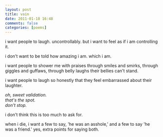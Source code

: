 ```yaml
---
layout: post
title: vain
date: 2011-01-18 16:48
comments: false
categories: [poems]
---
```


i want people to laugh. uncontrollably.
but i want to feel as if i am controlling it.

i don't want to be told how amazing i am.
which i am.

i want people to shower me with praises
through smiles and smirks,
through giggles and guffaws,
through belly laughs their bellies can't stand.

i want people to laugh so honestly
that they feel embarrassed about their laughter.

*oh, sweet validation.*  
*that's the spot.*  
*don't stop.*  

i don't think this is too much to ask for.

when i die,
i want a few to say, 'he was an asshole,'
and a few to say 'he was a friend.'
yes, extra points for saying both.
